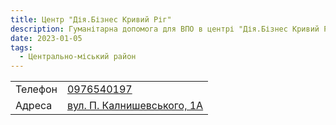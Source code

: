 ```yaml
---
title: Центр "Дія.Бізнес Кривий Ріг"
description: Гуманітарна допомога для ВПО в центрі "Дія.Бізнес Кривий Ріг", Кривий Ріг, Центрально-міський район, вул. П. Калнишевського, 1А
date: 2023-01-05
tags:
  - Центрально-міський район
---
```


<div class="centers--block">

|   |   |
|---|---|
| Телефон  | <a href="tel:0976540197">0976540197</a>   |
|Адреса | [вул. П. Калнишевського, 1А](https://goo.gl/maps/qzzZdZbyvih6rGYYA)  |

</div>
